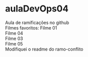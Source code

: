 # aulaDevOps04
Aula de ramificações no github<br>
Filmes favoritos:
Filme 01<br>
Filme 04<br>
Filme 03<br>
Filme 05<br>
Modifiquei o readme do ramo-conflito

